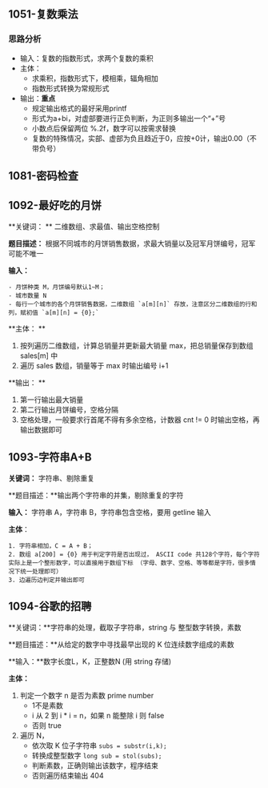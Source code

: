 ## 1051-复数乘法

### 思路分析

- 输入：复数的指数形式，求两个复数的乘积
- 主体：
  - 求乘积，指数形式下，模相乘，辐角相加
  - 指数形式转换为常规形式
- 输出：**重点** 
  - 规定输出格式的最好采用printf
  - 形式为a+bi，对虚部要进行正负判断，为正则多输出一个“+”号
  - 小数点后保留两位 %.2f，数字可以按需求替换
  - 复数的特殊情况，实部、虚部为负且趋近于0，应按+0计，输出0.00（不带负号）





## 1081-密码检查



## 1092-最好吃的月饼

**关键词： ** 二维数组、求最值、输出空格控制

**题目描述：** 根据不同城市的月饼销售数据，求最大销量以及冠军月饼编号，冠军可能不唯一

**输入：** 

	- 月饼种类 M，月饼编号默认1~M；
	- 城市数量 N
	- 每行一个城市的各个月饼销售数据，二维数组 `a[m][n]` 存放，注意区分二维数组的行和列，赋初值 `a[m][n] = {0};`

**主体： ** 

1. 按列遍历二维数组，计算总销量并更新最大销量 max，把总销量保存到数组 sales[m] 中
2. 遍历 sales 数组，销量等于 max 时输出编号 i+1

**输出： **

1. 第一行输出最大销量
2. 第二行输出月饼编号，空格分隔
3. 空格处理，一般要求行首尾不得有多余空格，计数器 cnt != 0 时输出空格，再输出数据即可





## 1093-字符串A+B

**关键词：** 字符串、剔除重复

**题目描述：**输出两个字符串的并集，剔除重复的字符

**输入：** 字符串 A，字符串 B，字符串包含空格，要用 getline 输入

**主体**：

	1. 字符串相加，C = A + B；
 	2. 数组 a[200] = {0} 用于判定字符是否出现过， ASCII code 共128个字符，每个字符实际上是一个整形数字，可以直接用于数组下标 （字母、数字、空格、等等都是字符，很多情况下统一处理即可）
 	3. 边遍历边判定并输出即可





## 1094-谷歌的招聘

**关键词：**字符串的处理，截取子字符串，string 与 整型数字转换，素数

**题目描述：**从给定的数字中寻找最早出现的 K 位连续数字组成的素数

**输入：**数字长度L，K，正整数N (用 string 存储)

**主体：**

1. 判定一个数字 n 是否为素数 prime number
   - 1不是素数
   - i 从 2 到 i * i = n，如果 n 能整除 i 则 false
   - 否则 true
2. 遍历 N，
   - 依次取 K 位子字符串 `subs = substr(i,k);` 
   - 转换成整型数字 `long sub = stol(subs);`
   - 判断素数，正确则输出该数字，程序结束
   - 否则遍历结束输出 404

